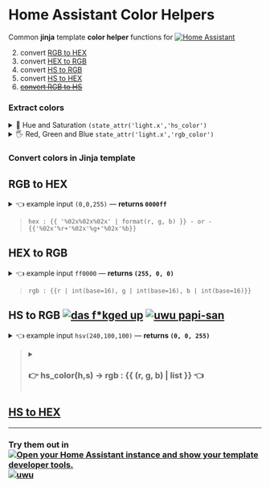 # Home Assistant Color Helpers

Common **jinja** template **color helper** functions for [![Home Assistant](https://img.shields.io/badge/Home-Assistant-555?logo=HomeAssistant&logoColor=fff&labelColor=03a9f4&style=flat)](https://github.com/home-assistant)

2. convert [RGB to HEX](#rgb-to-hex)
3. convert [HEX to RGB](#hex-to-rgb)
5. convert [HS to RGB](#hs-to-rgb)
5. convert [HS to HEX](#hs-to-hex)
4. [~~convert RGB to HS~~](#home-assistant-color-helpers)

### Extract colors

<details>
  <summary> 🖖 Hue and Saturation <code>(state_attr('light.x','hs_color')</code> </summary>

```jinja
{%- set h = (state_attr('light.desk','hs_color') | list )[0] -%}
  # hue : {{ h }}
{%- set s = (state_attr('light.desk','hs_color') | list )[1] -%}
  # saturation : {{ s }}
```

</details>


<details>
  <summary> 🖐 Red, Green and Blue <code>state_attr('light.x','rgb_color')</code> </summary>

```jinja
{%- set r = (state_attr('light.desk','rgb_color') | list )[0] -%}
  # red : {{ r }}
{%- set g = (state_attr('light.desk','rgb_color') | list )[1] -%}
  # green : {{ g }}
{%- set b = (state_attr('light.desk','rgb_color') | list )[2] -%}
  # blue : {{ b }}
```

</details>

### Convert colors in Jinja template

## RGB to HEX

<details>
  <summary> 👈 example input <code>(0,0,255)</code> — <b>returns <code>0000ff</code></b> </summary>
  
```jinja
{%- set r = 0 -%}
{%- set g = 0 -%}
{%- set b = 255 -%}
```

</details>

> ```jinja
> hex : {{ '%02x%02x%02x' | format(r, g, b) }} - or - {{'%02x'%r+'%02x'%g+'%02x'%b}} 
> ```

## HEX to RGB

<details>
  <summary> 👈 example input <code>ff0000</code> — <b>returns <code>(255, 0, 0)</code></b> </summary>
  
```jinja
{%- set rr = 'ff' -%}
{%- set gg = '00' -%}
{%- set bb = '00' -%}
```

</details>

> ```jinja
> rgb : {{r | int(base=16), g | int(base=16), b | int(base=16)}}
> ```

## HS to RGB [![](https://img.shields.io/badge/🔥-🔫%20😡-B41717.svg?logo=jinja&logoColor=fff&labelColor=B41717&style=flat&color=rgba(180,23,23,0.3) "das f*kged up")](https://www.youtube.com/watch?v=MUx9BEu0ww0) [![](https://img.shields.io/github/sponsors/velijv?logo=githubsponsors&label=🥺&style=flat&labelColor=ff1493&logoColor=fff&color=rgba(234,74,170,0.5) "uwu papi-san")](https://github.com/sponsors/velijv)

<details>
  <summary> 👈 example input <code>hsv(240,100,100)</code> — <b>returns <code>(0, 0, 255)</code></b> </summary>
  
```jinja
{%- set h = (state_attr('light.desk','hs_color') | list )[0]  -%}
{%- set s = 100 -%}
{%- set v = (state_attr('light.desk','hs_color') | list )[1] -%} 
```

***

**`s` stays at `100`**. Because you only get 2 values from light in HA. An 🕯️ emitting light does not have *saturation*, it has 🔆 **brightness**.

</details>



<blockquote>
<details>
  <summary> <h3> 👉 <b>hs_color(h,s) -> rgb : {{ (r, g, b) | list }}</b> 👈 </h3> </summary>

```jinja
{%- set h = 360 -%}
{%- set s = 100 -%}
{%- set v = 100 -%}
{%- set i = (h * 6 ) | round(2,'floor') -%}
{%- set f = h * 6  - i  -%}
{%- set p = v * (1 - s) -%}
{%- set q = v * (1 - f * s) -%}
{%- set t = v * (1 - (1 - f) * s) -%}
{%- if i % 6 == 0 -%}
  {%- set r = v | int -%}
  {%- set g = t | int -%} 
  {%- set b = p | int -%}
{%- elif i % 6 == 1 -%}
  {%- set r = q | int -%}
  {%- set g = v | int -%}
  {%- set b = p | int -%}
{%- elif i % 6 == 2 -%}
  {%- set r = p | int -%}
  {%- set g = v | int -%}
  {%- set b = t | int -%}
{%- elif i % 6 == 3 -%}
  {%- set r = p | int -%}
  {%- set g = q | int -%}
  {%- set b = v | int -%}
{%- elif i % 6 == 4 -%}
  {%- set r = t | int -%}
  {%- set g = p | int -%}
  {%- set b = v | int -%}
{%- elif i % 6 == 5 -%}
  {%- set r = v | int -%}
  {%- set g = p | int -%}
  {%- set b = q | int -%}
{%- endif -%}

rgb : {{ (r, g, b) | list }}
```

</details>
</blockquote>

## [HS to HEX](#rgb-to-hex)

***

### Try them out in [![Open your Home Assistant instance and show your template developer tools.](https://img.shields.io/badge/My%20🫵-Template%20Dev%20Tools%20🥷-555?logo=HomeAssistant&logoColor=fff&labelColor=555&style=flat&color=03a9f4)](https://my.home-assistant.io/redirect/developer_template/) [![uwu](https://img.shields.io/github/sponsors/velijv?logo=githubsponsors&label=🫠&style=flat-square&labelColor=rgba(0,0,0,0)&color=rgba(234,74,170,0.5) "for jsut 1 doolar you can lead a por man to fish")](https://github.com/sponsors/velijv) 
